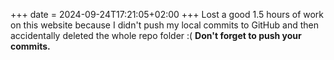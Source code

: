 +++
date = 2024-09-24T17:21:05+02:00
+++
Lost a good 1.5 hours of work on this website because I didn't push my local commits to GitHub and then accidentally deleted the whole repo folder :( **Don't forget to push your commits.**